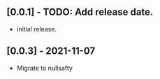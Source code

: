 ## [0.0.1] - TODO: Add release date.

* initial release.

## [0.0.3] - 2021-11-07
*  Migrate to nullsafty